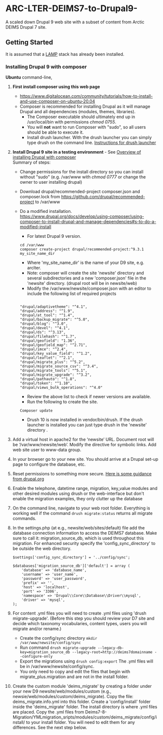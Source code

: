 # ARC-LTER-DEIMS7-to-Drupal9-
A scaled down Drupal 9 web site with a subset of content from Arctic  DEIMS Drupal 7 site.
## Getting Started

It is assumed that a [LAMP](https://tecadmin.net/install-lamp-ubuntu-20-04/) stack has already been installed.

### Installing Drupal 9 with composer

   **Ubuntu** command-line,
 1. **First install composer using this web page**  

    * https://www.digitalocean.com/community/tutorials/how-to-install-and-use-composer-on-ubuntu-20.04 
    * Composer is recommended for installing Drupal as it will manage Drupal and all dependencies (modules, themes, libraries).
		* The Composer executable should ultimately end up in /usr/local/bin with permissions *chmod 0755*.
		* You will **not** want to run Composer with "sudo", so all users should be able to execute it.
		* Install drush launcher.  With the drush launcher you can simply type drush on the command line. [Instructions for drush launcher](https://github.com/drush-ops/drush-launcher) 
	
2. **Install Drupal 9 site in a testing environment** - See [Overview of installing Drupal with composer](https://www.drupal.org/docs/develop/using-composer/using-composer-to-install-drupal-and-manage-dependencies)  
	Summary of steps:  
  
    * Change permissions for the install directory so you can install without "sudo" (e.g. /var/www with *chmod 0777* or change the owner to user installing drupal)
    * Download drupal/recommended-project composer.json and composer.lock from https://github.com/drupal/recommended-project to /var/www
    * Do a modified installation. https://www.drupal.org/docs/develop/using-composer/using-composer-to-install-drupal-and-manage-dependencies#s-to-do-a-modified-install 
		* For latest Drupal 9 version.
		 
		```
		cd /var/www
		composer create-project drupal/recommended-project:^9.3.1 my_site_name_dir 
		```
		* Where 'my_site_name_dir' is the name of your D9 site, e.g.  arclter.
		* Note: composer will create the site 'newsite' directory and several subdirectories and a new 'composer.json' file in the 'newsite' directory. 
		  (drupal root will be in newsite/web)
		* Modify the /var/www/newsite/composer.json with an editor to include the following list of required projects 
		```
		
        "drupal/adaptivetheme": "^4.1",
        "drupal/address": "^1.9",
        "drupal/at_tool": "^1.4",
        "drupal/backup_migrate": "^5.0",
        "drupal/blog": "^3.0",
        "drupal/devel": "^4.1",
        "drupal/ds": "^3.13",
        "drupal/filehash": "^1.7",
        "drupal/geofield": "1.36",
        "drupal/geofield_map": "^2.71",
        "drupal/imce": "^2.4",
        "drupal/key_value_field": "^1.2",
        "drupal/leaflet": "^2.1",
        "drupal/migrate_plus": "^5.2",
        "drupal/migrate_source_csv": "^3.4",
        "drupal/migrate_tools": "^5.1",
        "drupal/migrate_upgrade": "^3.2",
        "drupal/pathauto": "^1.8",
        "drupal/token": "^1.10",
        "drupal/views_bulk_operations": "^4.0"
		```
		* Review the above list to check if newer versions are available. 
		* Run the following to create the site. 
		
		```
		Composer update
		```
		* Drush 10 is now installed in vendor/bin/drush. If the drush launcher is installed you can just type drush in the 'newsite' directory .  
		
  3. Add a virtual host in apache2 for the ‘newsite’ URL. Document root will be ‘/var/www/newsite/web’. Modify the directive for symbolic links. Add web site user to www-data group.  
 4. In your browser go to your new site. You should arrive at a Drupal set-up page to configure the database, etc.
 5. Reset permissions to something more secure. [Here is some guidance from drupal.org](https://www.drupal.org/node/244924)
 6. Enable the telephone, datetime range, migration, key_value modules and other desired modules using drush or the web-interface but don't enable the migration examples, they only clutter up the database
7. On the command line, navigate to your web root folder. Everything is working well if the command `drush migrate:status` returns all migrate commands.
8. In the settings.php (at e.g., newsite/web/sites/default) file add the database connection information to access the DEIMS7 database. Make sure to call it: migration_source_db, which is used throughout this migration. 
For enhanced security specify the 'config_sync_directory' to be outside the web directory.
	```
	$settings['config_sync_directory'] = '../config/sync';
	
	$databases['migration_source_db']['default'] = array (
		'database' => 'database_name',
		'username' => 'user_name',
		'password' => 'user_password',
		'prefix' => '',
		'host' => 'localhost',
		'port' => '3306',
		'namespace' => 'Drupal\\Core\\Database\\Driver\\mysql',
		'driver' => 'mysql',
	);
	```
 9. For content .yml files you will need to create .yml files using 'drush migrate-upgrade'. (Before this step you should review your D7 site and decide which taxonomy vocabularies, content types, users you will migrate and/or rename.)
	* Create the config/sync directory `mkdir /var/www/newsite/config/sync`
	* Run command `drush migrate-upgrade --legacy-db-key=migration_source_db --legacy-root=http://deims7domainname --configure-only`
	* Export the migrations using `drush config:export` The .yml files will be in /var/www/newsite/config/sync. 
	* You only need to copy and edit the files that begin with migrate_plus.migration and are not in the install folder. 

	
10. Create the custom module 'deims_migrate' by creating a folder under your new D9 newsite/web/modules/custom (e.g., newsie/web/modules/custom/deims_migrate). Copy the file: deims_migrate.info.yml into this folder. Create a 'config/install' folder inside the 'deims_migrate' folder. The install directory is where .yml files are placed. Copy the .yml files from Deims7-8-Migration/YMLmigration_sripts/modules/custom/deims_migrate/config/install/ to your install folder.  You will need to edit them for any differences. See the next step below.
